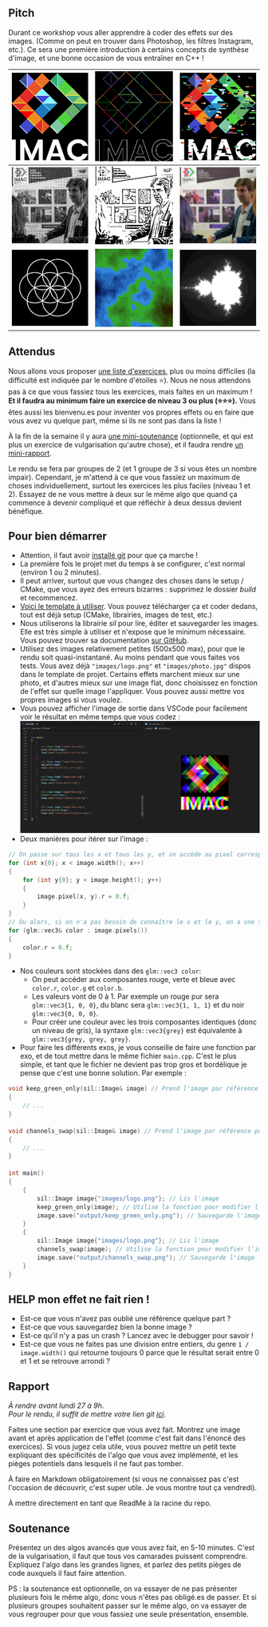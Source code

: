 ## Pitch

Durant ce workshop vous aller apprendre à coder des effets sur des images. (Comme on peut en trouver dans Photoshop, les filtres Instagram, etc.). Ce sera une première introduction à certains concepts de synthèse d'image, et une bonne occasion de vous entraîner en C++ !

| ![](output/emboss.png)  | ![](output/outline.png)  |![](output/glitch.png)  |
|---|----|----|
| ![](output/ordered_dithering.png) | ![](output/difference_of_gaussians.png) | ![](output/kuwahara.jpg) |
| ![](output/rosace.png) | ![](output/diamond_square_colored.png) | ![](output/mandelbrot.png) |

## Attendus

Nous allons vous proposer [une liste d'exercices](./Exercices), plus ou moins difficiles (la difficulté est indiquée par le nombre d'étoiles ⭐). Nous ne nous attendons pas à ce que vous fassiez tous les exercices, mais faites en un maximum ! **Et il faudra au minimum faire un exercice de niveau 3 ou plus (⭐⭐⭐).** Vous êtes aussi les bienvenu.es pour inventer vos propres effets ou en faire que vous avez vu quelque part, même si ils ne sont pas dans la liste !

À la fin de la semaine il y aura [une mini-soutenance](#soutenance) (optionnelle, et qui est plus un exercice de vulgarisation qu'autre chose), et il faudra rendre [un mini-rapport](#rapport).

Le rendu se fera par groupes de 2 (et 1 groupe de 3 si vous êtes un nombre impair). Cependant, je m'attend à ce que vous fassiez un maximum de choses individuellement, surtout les exercices les plus faciles (niveau 1 et 2). Essayez de ne vous mettre à deux sur le même algo que quand ça commence à devenir compliqué et que réfléchir à deux dessus devient bénéfique.

## Pour bien démarrer

- Attention, il faut avoir [installé git](https://git-scm.com/book/en/v2/Getting-Started-Installing-Git) pour que ça marche ! <!-- - Le FetchContent en a besoin. -->
- La première fois le projet met du temps à se configurer, c'est normal (environ 1 ou 2 minutes).
- Il peut arriver, surtout que vous changez des choses dans le setup / CMake, que vous ayez des erreurs bizarres : supprimez le dossier *build* et recommencez.
- [Voici le template à utiliser](https://github.com/Cours-Prog-Imac/S1-Prog-Workshop). Vous pouvez télécharger ça et coder dedans, tout est déjà setup (CMake, librairies, images de test, etc.)
- Nous utiliserons la librairie *sil* pour lire, éditer et sauvegarder les images. Elle est très simple à utiliser et n'expose que le minimum nécessaire. Vous pouvez trouver sa documentation [sur GitHub](https://github.com/JulesFouchy/Simple-Image-Lib/tree/main#usage).
- Utilisez des images relativement petites (500x500 max), pour que le rendu soit quasi-instantané. Au moins pendant que vous faites vos tests. Vous avez déjà `"images/logo.png"` et `"images/photo.jpg"` dispos dans le template de projet. Certains effets marchent mieux sur une photo, et d'autres mieux sur une image flat, donc choisissez en fonction de l'effet sur quelle image l'appliquer. Vous pouvez aussi mettre vos propres images si vous voulez.
- Vous pouvez afficher l'image de sortie dans VSCode pour facilement voir le résultat en même temps que vous codez :
![Alt text](image.png)
- Deux manières pour itérer sur l'image :
```cpp
// On passe sur tous les x et tous les y, et on accède au pixel correspondant :
for (int x{0}; x < image.width(); x++)
{
    for (int y{0}; y < image.height(); y++)
    {
        image.pixel(x, y).r = 0.f;
    }
}
// Ou alors, si on n'a pas besoin de connaître le x et le y, on a une syntaxe plus concise pour itérer sur tous les pixels :
for (glm::vec3& color : image.pixels())
{
    color.r = 0.f;
}
```
- Nos couleurs sont stockées dans des `glm::vec3 color`:
  - On peut accéder aux composantes rouge, verte et bleue avec `color.r`, `color.g` et `color.b`.
  - Les valeurs vont de 0 à 1. Par exemple un rouge pur sera `glm::vec3{1, 0, 0}`, du blanc sera `glm::vec3{1, 1, 1}` et du noir `glm::vec3{0, 0, 0}`.
  - Pour créer une couleur avec les trois composantes identiques (donc un niveau de gris), la syntaxe `glm::vec3{grey}` est équivalente à `glm::vec3{grey, grey, grey}`.
- Pour faire les différents exos, je vous conseille de faire une fonction par exo, et de tout mettre dans le même fichier `main.cpp`. C'est le plus simple, et tant que le fichier ne devient pas trop gros et bordélique je pense que c'est une bonne solution. Par exemple :
```cpp
void keep_green_only(sil::Image& image) // Prend l'image par référence pour pouvoir la modifier
{
    // ...
}

void channels_swap(sil::Image& image) // Prend l'image par référence pour pouvoir la modifier
{
    // ...
}

int main()
{
    {
        sil::Image image{"images/logo.png"}; // Lis l'image
        keep_green_only(image); // Utilise la fonction pour modifier l'image
        image.save("output/keep_green_only.png"); // Sauvegarde l'image
    }
    {
        sil::Image image{"images/logo.png"}; // Lis l'image
        channels_swap(image); // Utilise la fonction pour modifier l'image
        image.save("output/channels_swap.png"); // Sauvegarde l'image
    }
}
```

## HELP mon effet ne fait rien !

- Est-ce que vous n'avez pas oublié une référence quelque part ?
- Est-ce que vous sauvegardez bien la bonne image ?
- Est-ce qu'il n'y a pas un crash ? Lancez avec le debugger pour savoir !
- Est-ce que vous ne faites pas une division entre entiers, du genre `1 / image.width()` qui retourne toujours 0 parce que le résultat serait entre 0 et 1 et se retrouve arrondi ?

## Rapport

*À rendre avant lundi 27 à 9h*.<br/>
*Pour le rendu, il suffit de mettre votre lien git [ici](https://docs.google.com/spreadsheets/d/1x2uqvKdhndstidmW4xoWkNTlbwHFDWGlpohdb6TRORY/edit?usp=sharing)*.

Faites une section par exercice que vous avez fait. Montrez une image avant et après application de l'effet (comme c'est fait dans l'énoncé des exercices). Si vous jugez cela utile, vous pouvez mettre un petit texte expliquant des spécificités de l'algo que vous avez implémenté, et les pièges potentiels dans lesquels il ne faut pas tomber.

À faire en Markdown obligatoirement (si vous ne connaissez pas c'est l'occasion de découvrir, c'est super utile. Je vous montre tout ça vendredi).

À mettre directement en tant que ReadMe à la racine du repo.

## Soutenance

Présentez un des algos avancés que vous avez fait, en 5-10 minutes. C'est de la vulgarisation, il faut que tous vos camarades puissent comprendre. Expliquez l'algo dans les grandes lignes, et parlez des petits pièges de code auxquels il faut faire attention.

PS : la soutenance est optionnelle, on va essayer de ne pas présenter plusieurs fois le même algo, donc vous n'êtes pas obligé.es de passer. Et si plusieurs groupes souhaitent passer sur le même algo, on va essayer de vous regrouper pour que vous fassiez une seule présentation, ensemble.